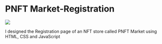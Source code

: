 # PNFT Market-Registration
<img src="https://github.com/ElcanBadalovs/PNFT-Market-Registration/blob/main/PNFT%20Market.png?raw=true"></img>

I designed the Registration page of an NFT store called PNFT Market using HTML, CSS and JavaScript

